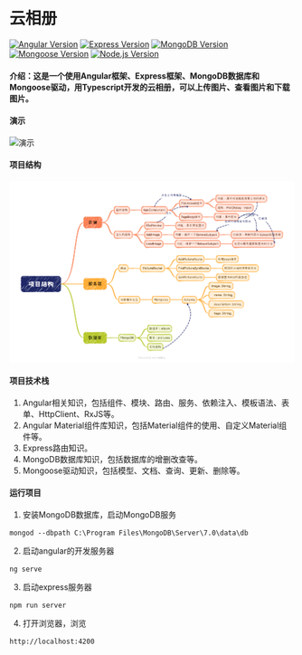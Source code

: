 <h1>云相册</h1>
<div>
<a href="https://angular.io/"><img src="https://img.shields.io/badge/Angular-16.2-red" alt="Angular Version"></a>
<a href="https://expressjs.com/"><img src="https://img.shields.io/badge/Express-4.17-blue" alt="Express Version"></a>
<a href="https://www.mongodb.com/"><img src="https://img.shields.io/badge/MongoDB-7.02-brightgreen" alt="MongoDB Version"></a>
<a href="https://mongoosejs.com/"><img src="https://img.shields.io/badge/Mongoose-7.63-orange" alt="Mongoose Version"></a>
<a href="https://nodejs.org/"><img src="https://img.shields.io/badge/Node.js-18.18.2-brightgreen" alt="Node.js Version"></a>
</div>

#### 介绍：这是一个使用Angular框架、Express框架、MongoDB数据库和Mongoose驱动，用Typescript开发的云相册，可以上传图片、查看图片和下载图片。
#### 演示
![演示](./演示.gif "演示.gif")

#### 项目结构
<img src="./项目结构.png">

#### 项目技术栈
1. Angular相关知识，包括组件、模块、路由、服务、依赖注入、模板语法、表单、HttpClient、RxJS等。
2. Angular Material组件库知识，包括Material组件的使用、自定义Material组件等。
2. Express路由知识。
3. MongoDB数据库知识，包括数据库的增删改查等。
4. Mongoose驱动知识，包括模型、文档、查询、更新、删除等。

#### 运行项目
1. 安装MongoDB数据库，启动MongoDB服务
```shell
mongod --dbpath C:\Program Files\MongoDB\Server\7.0\data\db
```
2. 启动angular的开发服务器
```shell
ng serve
```
3. 启动express服务器
```shell
npm run server
```
4. 打开浏览器，浏览
```angular2html
http://localhost:4200
```

